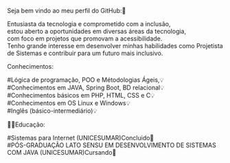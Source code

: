 Seja bem vindo ao meu perfil do GitHub:🥰

Entusiasta da tecnologia e comprometido com a inclusão,<br>
estou aberto a oportunidades em diversas áreas da tecnologia,<br>
com foco em projetos que promovam a acessibilidade. <br>
Tenho grande interesse em desenvolver minhas habilidades como Projetista de Sistemas e contribuir para um futuro mais inclusivo.<br>


Conhecimentos:

#Lógica de programação, POO e Métodologias Ágeis,💡<br>
#Conhecimentos em JAVA, Spring Boot, BD relacional💡<br>
#Conhecimentos básicos em PHP, HTML, CSS e C💡<br>
#Conhecimentos em OS Linux e Windows💡<br>
#Inglês (básico-intermediário)💡<br>

🧑‍💻Educação:

#Sistemas para Internet (UNICESUMAR)Concluido🏫<br>
#PÓS-GRADUAÇÃO LATO SENSU EM DESENVOLVIMENTO DE SISTEMAS COM JAVA (UNICESUMAR)Cursando🏫<br>
